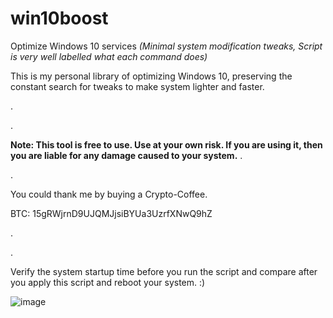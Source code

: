 # win10boost
Optimize Windows 10 services _(Minimal system modification tweaks, Script is very well labelled what each command does)_

This is my personal library of optimizing Windows 10, preserving the constant search for tweaks to make system lighter and faster.

.

.

**Note: This tool is free to use. Use at your own risk. If you are using it, then you are liable for any damage caused to your system.**
.

.



You could thank me by buying a Crypto-Coffee.

BTC: 15gRWjrnD9UJQMJjsiBYUa3UzrfXNwQ9hZ


.

.


Verify the system startup time before you run the script and compare after you apply this script and reboot your system. :)

![image](https://user-images.githubusercontent.com/20379786/130716746-be93a427-ea4a-460f-ad79-da9be6e2073d.png)


